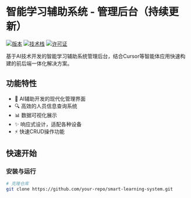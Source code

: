 # 智能学习辅助系统 - 管理后台（持续更新）

[![版本](https://img.shields.io/badge/version-1.0.0-blue)](https://)
[![技术栈](https://img.shields.io/badge/stack-AI%20%E5%BC%80%E5%8F%91%2B%E5%89%8D%E5%90%8E%E7%AB%AF-orange)](https://)
[![许可证](https://img.shields.io/badge/license-MIT-green)](https://)

基于AI技术开发的智能学习辅助系统管理后台，结合Cursor等智能体应用快速构建的前后端一体化解决方案。

## 功能特性

- 🚀 AI辅助开发的现代化管理界面
- 🔍 高效的人员信息查询系统
- 📊 数据可视化展示
- ✨ 响应式设计，适配各种设备
- ⚡ 快速CRUD操作功能

## 快速开始

### 安装与运行

```bash
# 克隆仓库
git clone https://github.com/your-repo/smart-learning-system.git
